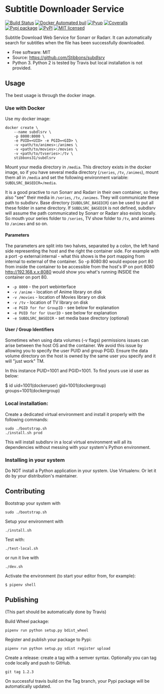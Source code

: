 # Subtitle Downloader Service

[![Build Status](https://travis-ci.org/Stibbons/subdlsrv.svg?branch=master)](https://travis-ci.org/Stibbons/subdlsrv)
[![Docker Automated buil](https://img.shields.io/docker/build/stibbons31/subdlsrv.svg)](https://hub.docker.com/r/stibbons31/subdlsrv/builds/)
[![Pyup](https://pyup.io/repos/github/Stibbons/subdlsrv/shield.svg)](https://pyup.io/repos/github/Stibbons/subdlsrv/)
[![Coveralls](https://coveralls.io/repos/github/Stibbons/subdlsrv/badge.svg)](https://coveralls.io/github/Stibbons/subdlsrv)
[![Pypi package](https://badge.fury.io/py/subdlsrv.svg)](https://pypi.python.org/pypi/subdlsrv/)
[![PyPI](https://img.shields.io/pypi/stibbons/subdlsrv.svg)](https://pypi.python.org/pypi/subdlsrv/)
[![MIT licensed](https://img.shields.io/badge/license-MIT-blue.svg)](./LICENSE)

Subtitle Download Web Service for Sonarr or Radarr. It can automatically search for subtitles when
the file has been successfully downloaded.

* Free software: MIT
* Source: https://github.com/Stibbons/subdlsrv
* Python 3. Python 2 is tested by Travis but local installation is not provided.


## Usage

The best usage is through the docker image.

### Use with Docker

Use my docker image:

```
docker create \
	--name subdlsrv \
	-p 8000:8000 \
	-e PUID=<UID> -e PGID=<GID> \
    -v <path/to/animes>:/animes \
	-v <path/to/movies>:/movies \
    -v <path/to/tvseries>:/tv \
	stibbons31/subdlsrv
```

Mount your media directory in `/media`. This directory exists in the docker image, so if you have
several media directory (`/series`, `/tv`, `/animes`), mount them all in `/media` and set the
following environment variable: `SUBDLSRC_BASEDIR=/media`.

It is a good practive to run Sonarr and Radarr in their own container, so they also "see" their
media in `/series`, `/tv`, `/animes`. They will communicate these path to subdlsrv. Base directory
(`SUBDLSRC_BASEDIR`) can be used to put all these folder in same directory. If `SUBDLSRC_BASEDIR` is
not defined, subdlsrv will assume the path communicated by Sonarr or Radarr also exists locally. So
mouth your series folder to `/series`, TV show folder to `/tv`, and animes to `/animes` and so  on.

#### Parameters

The parameters are split into two halves, separated by a colon, the left hand side representing the host and the right the container side. For example with a port -p external:internal - what this shows is the port mapping from internal to external of the container. So -p 8080:80 would expose port 80 from inside the container to be accessible from the host's IP on port 8080 http://192.168.x.x:8080 would show you what's running INSIDE the container on port 80.


- `-p 8000` - the port webinterface
- `-v /anime` - location of Anime library on disk
- `-v /movies` - location of Movies library on disk
- `-v /tv` - location of TV library on disk
- `-e PGID for for GroupID` - see below for explanation
- `-e PUID for for UserID` - see below for explanation
- `-e SUBDLSRC_BASEDIR` - set media base directory (optional)

#### User / Group Identifiers

Sometimes when using data volumes (-v flags) permissions issues can arise between the host OS and
the container. We avoid this issue by allowing you to specify the user PUID and group PGID. Ensure
the data volume directory on the host is owned by the same user you specify and it will "just work"
TM.

In this instance PUID=1001 and PGID=1001. To find yours use id user as below:

  $ id <dockeruser>
    uid=1001(dockeruser) gid=1001(dockergroup) groups=1001(dockergroup)


### Local installation:

Create a dedicated virtual environment and install it properly with the following commands:

```
sudo ./bootstrap.sh
./install.sh prod
```

This will install subdlsrv in a local virtual environment will all its dependencies without messing
with your system's Python environment.

### Installing in your system

Do NOT install a Python application in your system. Use Virtualenv. Or let it do by your
distribution's maintainer.

## Contributing

Bootstrap your system with
```
sudo ./bootstrap.sh
```

Setup your environment with
```
./install.sh
```

Test with:
```
./test-local.sh
```

or run it live with
```
./dev.sh
```

Activate the environment (to start your editor from, for example):

```
$ pipenv shell
```

## Publishing

(This part should be automatically done by Travis)

Build Wheel package:

```
pipenv run python setup.py bdist_wheel
```

Register and publish your package to Pypi:

```
pipenv run python setup.py sdist register upload
```

Create a release: create a tag with a semver syntax. Optionally you can tag code locally and push
to GitHub.

```
git tag 1.2.3
```

On successful travis build on the Tag branch, your Pypi package will be automatically updated.
